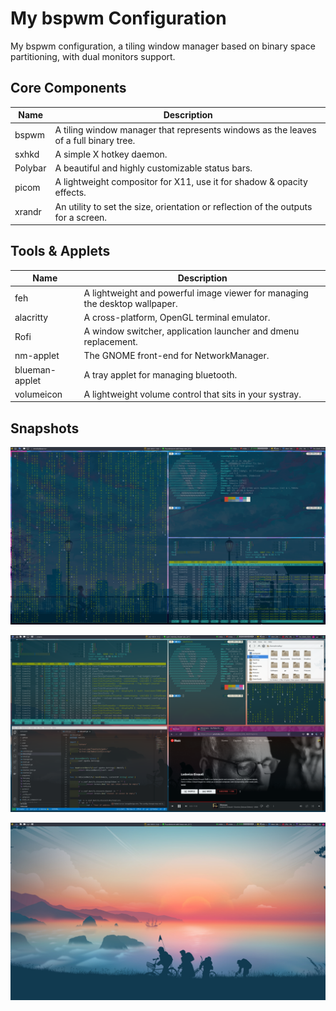 # My bspwm Configuration

My bspwm configuration, a tiling window manager based on binary space partitioning, with dual monitors support.

## Core Components

| Name | Description |
| ---- | ---- |
| bspwm | A tiling window manager that represents windows as the leaves of a full binary tree. |
| sxhkd | A simple X hotkey daemon. |
| Polybar | A beautiful and highly customizable status bars. |
| picom | A lightweight compositor for X11, use it for shadow & opacity effects. |
| xrandr | An utility to set the size, orientation or reflection of the outputs for a screen. |

## Tools & Applets

| Name | Description |
| ---- | ---- |
| feh | A lightweight and powerful image viewer for managing the desktop wallpaper. |
| alacritty | A cross-platform, OpenGL terminal emulator. |
| Rofi | A window switcher, application launcher and dmenu replacement. |
| nm-applet | The GNOME front-end for NetworkManager. |
| blueman-applet | A tray applet for managing bluetooth. |
| volumeicon | A lightweight volume control that sits in your systray. |

## Snapshots

![](https://github.com/TimothyYe/bspwm-config/blob/master/snapshots/1.png)

![](https://github.com/TimothyYe/bspwm-config/blob/master/snapshots/3.png)

![](https://github.com/TimothyYe/bspwm-config/blob/master/snapshots/2.png)


